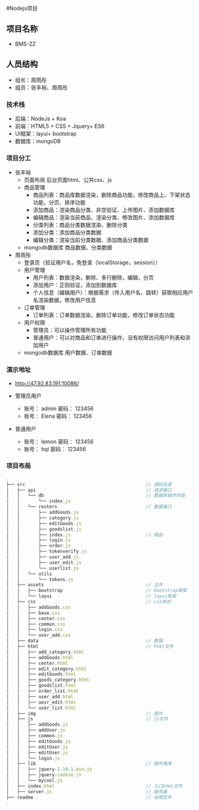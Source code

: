 #Nodejs项目
## 项目名称
* BMS-ZZ

## 人员结构
* 组长：周雨彤
* 组员：张丰裕、周雨彤

### 技术栈
* 后端：NodeJs + Koa
* 前端：HTML5 + CSS + Jquery+ ES6 
* UI框架：layui+ bootstrap
* 数据库：mongoDB

### 项目分工
* 张丰裕
    * 页面布局
        后台页面html、公共css、js
    * 商品管理
        * 商品列表：商品库数据渲染，删除商品功能，修改商品上、下架状态功能，分页、排序功能
        * 添加商品：渲染商品分类、非空验证、上传图片、添加数据库
        * 编辑商品：渲染当前商品、渲染分类、修改图片、添加数据库
        * 分类列表：商品分类数据渲染、删除分类
        * 添加分类：添加商品分类数据
        * 编辑分类：渲染当前分类数据、添加商品分类数据
    * mongodb数据库
        商品数据、分类数据
* 周雨彤
    * 登录页（验证用户名，免登录（localStorage，session））
    * 用户管理
        * 用户列表：数据渲染，删除、多行删除，编辑，分页
        * 添加用户：正则验证，添加到数据库
        * 个人信息（编辑用户）：根据需求（传入用户名、跳转）获取相应用户名渲染数据，修改用户信息
    * 订单管理
        * 订单列表：订单数据渲染，删除订单功能，修改订单状态功能
    * 用户权限
        * 管理员：可以操作管理所有功能
        * 普通用户：可以对商品和订单进行操作，没有权限访问用户列表和添加用户
    * mongodb数据库
        用户数据、订单数据

### 演示地址
* http://47.92.83.191:10086/

* 管理员用户   
    * 账号： admin 密码： 123456
    * 账号： Elena 密码： 123456
* 普通用户
    * 账号： lemon   密码： 123456
    * 账号： hql  密码： 123456

### 项目布局
```js
.
├── src                                         	// 源码目录
│   ├── api                                    	 	// 请求接口
│   │   └── db                                  	// 数据库操作封装
│   │       └── index.js                                                      
│   │   └── routers                            		// 数据接口
│   │       ├── addGoods.js                     
│   │       ├── category.js                    
│   │       ├── editGoods.js                    
│   │       ├── goodslist.js                    
│   │       ├── index.js                        	// 路由
│   │       ├── login.js                       
│   │       ├── order.js                        
│   │       ├── tokenverify.js                 
│   │       ├── user_add.js                     
│   │       ├── user_edit.js                   
│   │       └── userlist.js                                                  
│   │   └── utils                              		 
│   │       └── tokens.js                       
│   ├── assets                                 		// 主件
│   │   ├── bootstrap                        		// bootstrap框架
│   │   └── layui                              		// layui框架
│   ├── css                                     	// css样式
│   │   ├── addGoods.css                         
│   │   ├── base.css                     
│   │   ├── center.css                        
│   │   ├── common.css 
│   │   ├── login.css                   
│   │   └── user_add.css  
│   ├── data                                    	// 数据
│   ├── html                                    	// html文件
│   │   ├── add_category.html                          
│   │   ├── addGoods.html                           
│   │   ├── center.html                          
│   │   ├── edit_category.html 
│   │   ├── editGoods.html                          
│   │   ├── goods_category.html                          
│   │   ├── goodslist.html                         
│   │   ├── order_list.html
│   │   ├── user_add.html                          
│   │   ├── uesr_edit.html                                  
│   │   └── user_list.html                     
│   ├── img                                     	// 图片
│   ├── js                                          // js文件                        
│   │   ├── addGoods.js                           
│   │   ├── addUser.js 
│   │   ├── common.js                           
│   │   ├── editGoods.js 
│   │   ├── editUser.js                          
│   │   ├── editUser.js                                                               
│   │   └── login.js 
│   ├── lib                                         // 插件类库 
│   │   ├── jquery-1.10.1.min.js                          
│   │   ├── jquery.cookie.js                                                               
│   │   └── mycool.js                                    
│   ├── index.html                             		// 入口html文件
│   ├── server.js                                	// 服务器
├── readme                                       	// 说明文件
.
```
